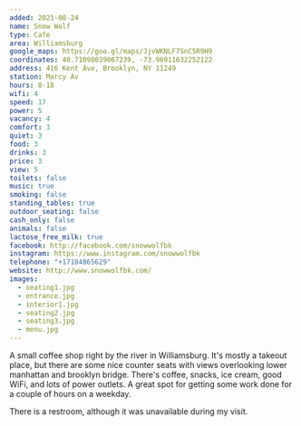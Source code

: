 ```yaml
---
added: 2021-08-24
name: Snow Wolf
type: Cafe
area: Williamsburg
google_maps: https://goo.gl/maps/JjvWKNLF7SnC5R9H9
coordinates: 40.71098039067239, -73.96911632252122
address: 416 Kent Ave, Brooklyn, NY 11249
station: Marcy Av
hours: 8-18
wifi: 4
speed: 17
power: 5
vacancy: 4
comfort: 3
quiet: 3
food: 3
drinks: 3
price: 3
view: 5
toilets: false
music: true
smoking: false
standing_tables: true
outdoor_seating: false
cash_only: false
animals: false
lactose_free_milk: true
facebook: http://facebook.com/snowwolfbk
instagram: https://www.instagram.com/snowwolfbk
telephone: "+17184865629"
website: http://www.snowwolfbk.com/
images:
  - seating1.jpg
  - entrance.jpg
  - interior1.jpg
  - seating2.jpg
  - seating3.jpg
  - menu.jpg
---
```


A small coffee shop right by the river in Williamsburg. It's mostly a takeout place, but there are some nice counter seats with views overlooking lower manhattan and brooklyn bridge. There's coffee, snacks, ice cream, good WiFi, and lots of power outlets. A great spot for getting some work done for a couple of hours on a weekday.

There is a restroom, although it was unavailable during my visit.
